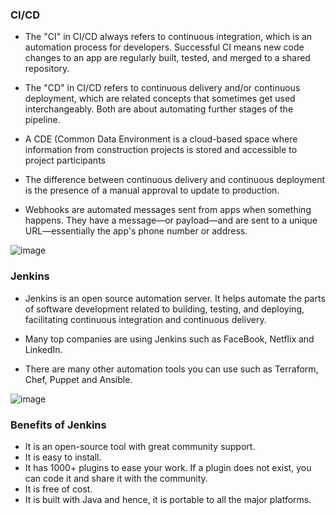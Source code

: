 ### CI/CD

- The "CI" in CI/CD always refers to continuous integration, which is an automation process for developers. Successful CI means new code changes to an app are regularly built, tested, and merged to a shared repository.

- The "CD" in CI/CD refers to continuous delivery and/or continuous deployment, which are related concepts that sometimes get used interchangeably. Both are about automating further stages of the pipeline.

- A CDE (Common Data Environment is a cloud-based space where information from construction projects is stored and accessible to project participants

- The difference between continuous delivery and continuous deployment is the presence of a manual approval to update to production. 

- Webhooks are automated messages sent from apps when something happens. They have a message—or payload—and are sent to a unique URL—essentially the app's phone number or address.

![image](https://user-images.githubusercontent.com/106158041/200534633-ec4bbdd8-0c79-47c5-a2c0-9b4c348cfc7f.png)

### Jenkins

- Jenkins is an open source automation server. It helps automate the parts of software development related to building, testing, and deploying, facilitating continuous integration and continuous delivery.

- Many top companies are using Jenkins such as FaceBook, Netflix and LinkedIn.

- There are many other automation tools you can use such as Terraform, Chef, Puppet and Ansible.

![image](https://user-images.githubusercontent.com/106158041/200536000-e0d3b80b-b5bb-4ce1-99c1-affedfe1df9e.png)

### Benefits of Jenkins

- It is an open-source tool with great community support.
- It is easy to install.
- It has 1000+ plugins to ease your work. If a plugin does not exist, you can code it and share it with the community.
- It is free of cost.
- It is built with Java and hence, it is portable to all the major platforms.
